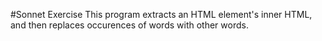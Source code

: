 #Sonnet Exercise
This program extracts an HTML element's inner HTML, and then replaces occurences of words with other words. 